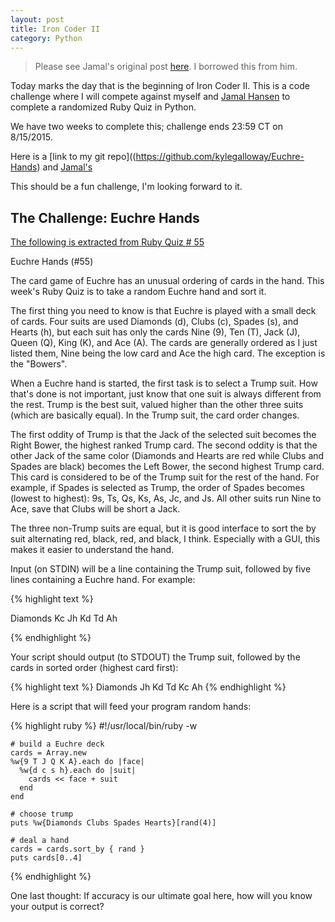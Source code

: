 ```yaml
---
layout: post
title: Iron Coder II
category: Python
---
```

> Please see Jamal's original post [here](http://jamalhansen.com/2015/08/01/iron-coder-two-has-begun/). I borrowed this from him.

Today marks the day that is the beginning of Iron Coder II.  This is a code challenge where I will compete against myself and [Jamal Hansen](http://jamalhansen.com) to complete a randomized Ruby Quiz in Python.

We have two weeks to complete this; challenge ends 23:59 CT on 8/15/2015.

Here is a [link to my git repo]((https://github.com/kylegalloway/Euchre-Hands) and [Jamal's](https://github.com/jamalhansen/Iron-Coder-II)

This should be a fun challenge, I'm looking forward to it.

## The Challenge: Euchre Hands
[The following is extracted from Ruby Quiz # 55](http://rubyquiz.com/quiz55.html)

Euchre Hands (#55)

The card game of Euchre has an unusual ordering of cards in the hand. This week's Ruby Quiz is to take a random Euchre hand and sort it.

The first thing you need to know is that Euchre is played with a small deck of cards. Four suits are used Diamonds (d), Clubs (c), Spades (s), and Hearts (h), but each suit has only the cards Nine (9), Ten (T), Jack (J), Queen (Q), King (K), and Ace (A). The cards are generally ordered as I just listed them, Nine being the low card and Ace the high card. The exception is the "Bowers".

When a Euchre hand is started, the first task is to select a Trump suit. How that's done is not important, just know that one suit is always different from the rest. Trump is the best suit, valued higher than the other three suits (which are basically equal). In the Trump suit, the card order changes.

The first oddity of Trump is that the Jack of the selected suit becomes the Right Bower, the highest ranked Trump card. The second oddity is that the other Jack of the same color (Diamonds and Hearts are red while Clubs and Spades are black) becomes the Left Bower, the second highest Trump card. This card is considered to be of the Trump suit for the rest of the hand. For example, if Spades is selected as Trump, the order of Spades becomes (lowest to highest): 9s, Ts, Qs, Ks, As, Jc, and Js. All other suits run Nine to Ace, save that Clubs will be short a Jack.

The three non-Trump suits are equal, but it is good interface to sort the by suit alternating red, black, red, and black, I think. Especially with a GUI, this makes it easier to understand the hand.

Input (on STDIN) will be a line containing the Trump suit, followed by five lines containing a Euchre hand. For example:

{% highlight text %}

Diamonds
Kc
Jh
Kd
Td
Ah

{% endhighlight %}

Your script should output (to STDOUT) the Trump suit, followed by the cards in sorted order (highest card first):

{% highlight text %}
Diamonds
Jh
Kd
Td
Kc
Ah
{% endhighlight %}

Here is a script that will feed your program random hands:

{% highlight ruby %}
    #!/usr/local/bin/ruby -w

    # build a Euchre deck
    cards = Array.new
    %w{9 T J Q K A}.each do |face|
      %w{d c s h}.each do |suit|
        cards << face + suit
      end
    end

    # choose trump
    puts %w{Diamonds Clubs Spades Hearts}[rand(4)]

    # deal a hand
    cards = cards.sort_by { rand }
    puts cards[0..4]
{% endhighlight %}

One last thought: If accuracy is our ultimate goal here, how will you know your output is correct?
